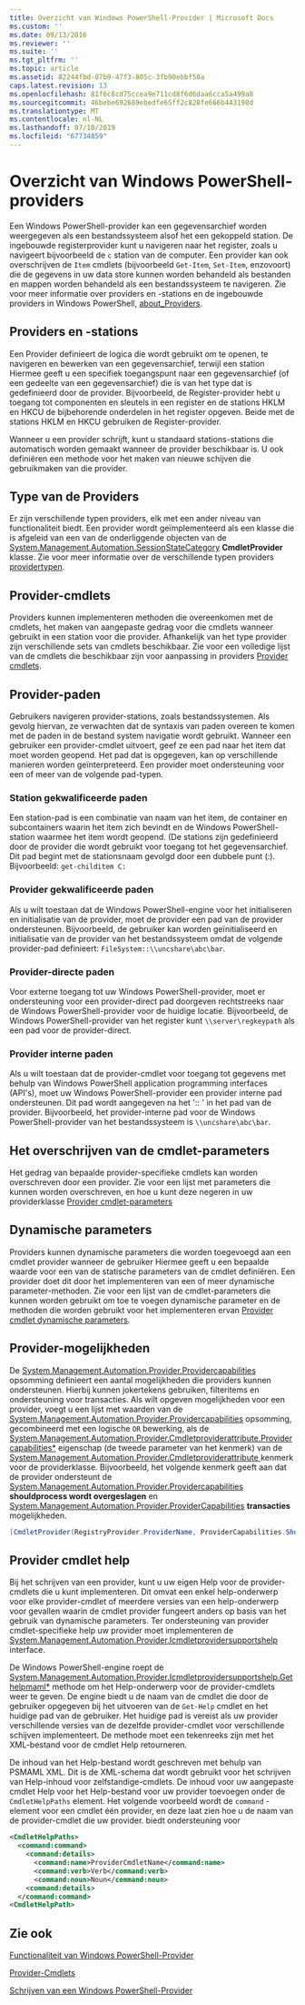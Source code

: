 ```yaml
---
title: Overzicht van Windows PowerShell-Provider | Microsoft Docs
ms.custom: ''
ms.date: 09/13/2016
ms.reviewer: ''
ms.suite: ''
ms.tgt_pltfrm: ''
ms.topic: article
ms.assetid: 82244fbd-07b9-47f3-805c-3fb90ebbf58a
caps.latest.revision: 13
ms.openlocfilehash: 81f6c8cd75ccea9e711cd8f6d6daa6cca5a499a0
ms.sourcegitcommit: 46bebe692689ebedfe65ff2c828fe666b443198d
ms.translationtype: MT
ms.contentlocale: nl-NL
ms.lasthandoff: 07/10/2019
ms.locfileid: "67734859"
---
```

# <a name="windows-powershell-provider-overview"></a>Overzicht van Windows PowerShell-providers

Een Windows PowerShell-provider kan een gegevensarchief worden weergegeven als een bestandssysteem alsof het een gekoppeld station. De ingebouwde registerprovider kunt u navigeren naar het register, zoals u navigeert bijvoorbeeld de `c` station van de computer. Een provider kan ook overschrijven de `Item` cmdlets (bijvoorbeeld `Get-Item`, `Set-Item`, enzovoort) die de gegevens in uw data store kunnen worden behandeld als bestanden en mappen worden behandeld als een bestandssysteem te navigeren. Zie voor meer informatie over providers en -stations en de ingebouwde providers in Windows PowerShell, [about_Providers](/powershell/module/microsoft.powershell.core/about/about_providers).

## <a name="providers-and-drives"></a>Providers en -stations

Een Provider definieert de logica die wordt gebruikt om te openen, te navigeren en bewerken van een gegevensarchief, terwijl een station Hiermee geeft u een specifiek toegangspunt naar een gegevensarchief (of een gedeelte van een gegevensarchief) die is van het type dat is gedefinieerd door de provider. Bijvoorbeeld, de Register-provider hebt u toegang tot componenten en sleutels in een register en de stations HKLM en HKCU de bijbehorende onderdelen in het register opgeven. Beide met de stations HKLM en HKCU gebruiken de Register-provider.

Wanneer u een provider schrijft, kunt u standaard stations-stations die automatisch worden gemaakt wanneer de provider beschikbaar is. U ook definiëren een methode voor het maken van nieuwe schijven die gebruikmaken van die provider.

## <a name="type-of-providers"></a>Type van de Providers

Er zijn verschillende typen providers, elk met een ander niveau van functionaliteit biedt. Een provider wordt geïmplementeerd als een klasse die is afgeleid van een van de onderliggende objecten van de [System.Management.Automation.SessionStateCategory](/dotnet/api/system.management.automation.sessionstatecategory?view=pscore-6.2.0) **CmdletProvider** klasse. Zie voor meer informatie over de verschillende typen providers [providertypen](./provider-types.md).

## <a name="provider-cmdlets"></a>Provider-cmdlets

Providers kunnen implementeren methoden die overeenkomen met de cmdlets, het maken van aangepaste gedrag voor die cmdlets wanneer gebruikt in een station voor die provider. Afhankelijk van het type provider zijn verschillende sets van cmdlets beschikbaar. Zie voor een volledige lijst van de cmdlets die beschikbaar zijn voor aanpassing in providers [Provider cmdlets](./provider-cmdlets.md).

## <a name="provider-paths"></a>Provider-paden

Gebruikers navigeren provider-stations, zoals bestandssystemen. Als gevolg hiervan, ze verwachten dat de syntaxis van paden overeen te komen met de paden in de bestand system navigatie wordt gebruikt. Wanneer een gebruiker een provider-cmdlet uitvoert, geef ze een pad naar het item dat moet worden geopend. Het pad dat is opgegeven, kan op verschillende manieren worden geïnterpreteerd. Een provider moet ondersteuning voor een of meer van de volgende pad-typen.

### <a name="drive-qualified-paths"></a>Station gekwalificeerde paden

Een station-pad is een combinatie van naam van het item, de container en subcontainers waarin het item zich bevindt en de Windows PowerShell-station waarmee het item wordt geopend. (De stations zijn gedefinieerd door de provider die wordt gebruikt voor toegang tot het gegevensarchief. Dit pad begint met de stationsnaam gevolgd door een dubbele punt (:). Bijvoorbeeld: `get-childitem C:`

### <a name="provider-qualified-paths"></a>Provider gekwalificeerde paden

Als u wilt toestaan dat de Windows PowerShell-engine voor het initialiseren en initialisatie van de provider, moet de provider een pad van de provider ondersteunen. Bijvoorbeeld, de gebruiker kan worden geïnitialiseerd en initialisatie van de provider van het bestandssysteem omdat de volgende provider-pad definieert: `FileSystem::\\uncshare\abc\bar`.

### <a name="provider-direct-paths"></a>Provider-directe paden

Voor externe toegang tot uw Windows PowerShell-provider, moet er ondersteuning voor een provider-direct pad doorgeven rechtstreeks naar de Windows PowerShell-provider voor de huidige locatie. Bijvoorbeeld, de Windows PowerShell-provider van het register kunt `\\server\regkeypath` als een pad voor de provider-direct.

### <a name="provider-internal-paths"></a>Provider interne paden

Als u wilt toestaan dat de provider-cmdlet voor toegang tot gegevens met behulp van Windows PowerShell application programming interfaces (API's), moet uw Windows PowerShell-provider een provider interne pad ondersteunen. Dit pad wordt aangegeven na het ':: ' in het pad van de provider. Bijvoorbeeld, het provider-interne pad voor de Windows PowerShell-provider van het bestandssysteem is `\\uncshare\abc\bar`.

## <a name="overriding-cmdlet-parameters"></a>Het overschrijven van de cmdlet-parameters

Het gedrag van bepaalde provider-specifieke cmdlets kan worden overschreven door een provider. Zie voor een lijst met parameters die kunnen worden overschreven, en hoe u kunt deze negeren in uw providerklasse [Provider cmdlet-parameters](./provider-cmdlet-parameters.md)

## <a name="dynamic-parameters"></a>Dynamische parameters

Providers kunnen dynamische parameters die worden toegevoegd aan een cmdlet provider wanneer de gebruiker Hiermee geeft u een bepaalde waarde voor een van de statische parameters van de cmdlet definiëren. Een provider doet dit door het implementeren van een of meer dynamische parameter-methoden. Zie voor een lijst van de cmdlet-parameters die kunnen worden gebruikt om toe te voegen dynamische parameter en de methoden die worden gebruikt voor het implementeren ervan [Provider cmdlet dynamische parameters](./provider-cmdlet-dynamic-parameters.md).

## <a name="provider-capabilities"></a>Provider-mogelijkheden

De [System.Management.Automation.Provider.Providercapabilities](/dotnet/api/System.Management.Automation.Provider.ProviderCapabilities) opsomming definieert een aantal mogelijkheden die providers kunnen ondersteunen. Hierbij kunnen jokertekens gebruiken, filteritems en ondersteuning voor transacties. Als wilt opgeven mogelijkheden voor een provider, voegt u een lijst met waarden van de [System.Management.Automation.Provider.Providercapabilities](/dotnet/api/System.Management.Automation.Provider.ProviderCapabilities) opsomming, gecombineerd met een logische `OR` bewerking, als de [ System.Management.Automation.Provider.Cmdletproviderattribute.Providercapabilities*](/dotnet/api/System.Management.Automation.Provider.CmdletProviderAttribute.ProviderCapabilities) eigenschap (de tweede parameter van het kenmerk) van de [System.Management.Automation.Provider.Cmdletproviderattribute ](/dotnet/api/System.Management.Automation.Provider.CmdletProviderAttribute) kenmerk voor de providerklasse. Bijvoorbeeld, het volgende kenmerk geeft aan dat de provider ondersteunt de [System.Management.Automation.Provider.Providercapabilities](/dotnet/api/System.Management.Automation.Provider.ProviderCapabilities?view=pscore-6.2.0) **shouldprocess wordt overgeslagen** en [ System.Management.Automation.Provider.ProviderCapabilities](/dotnet/api/System.Management.Automation.Provider.ProviderCapabilities?view=pscore-6.2.0) **transacties** mogelijkheden.

```csharp
[CmdletProvider(RegistryProvider.ProviderName, ProviderCapabilities.ShouldProcess | ProviderCapabilities.Transactions)]

```

## <a name="provider-cmdlet-help"></a>Provider cmdlet help

Bij het schrijven van een provider, kunt u uw eigen Help voor de provider-cmdlets die u kunt implementeren. Dit omvat een enkel help-onderwerp voor elke provider-cmdlet of meerdere versies van een help-onderwerp voor gevallen waarin de cmdlet provider fungeert anders op basis van het gebruik van dynamische parameters. Ter ondersteuning van provider cmdlet-specifieke help uw provider moet implementeren de [System.Management.Automation.Provider.Icmdletprovidersupportshelp](/dotnet/api/System.Management.Automation.Provider.ICmdletProviderSupportsHelp) interface.

De Windows PowerShell-engine roept de [System.Management.Automation.Provider.Icmdletprovidersupportshelp.Gethelpmaml*](/dotnet/api/System.Management.Automation.Provider.ICmdletProviderSupportsHelp.GetHelpMaml) methode om het Help-onderwerp voor de provider-cmdlets weer te geven. De engine biedt u de naam van de cmdlet die door de gebruiker opgegeven bij het uitvoeren van de `Get-Help` cmdlet en het huidige pad van de gebruiker. Het huidige pad is vereist als uw provider verschillende versies van de dezelfde provider-cmdlet voor verschillende schijven implementeert. De methode moet een tekenreeks zijn met het XML-bestand voor de cmdlet Help retourneren.

De inhoud van het Help-bestand wordt geschreven met behulp van PSMAML XML. Dit is de XML-schema dat wordt gebruikt voor het schrijven van Help-inhoud voor zelfstandige-cmdlets. De inhoud voor uw aangepaste cmdlet Help voor het Help-bestand voor uw provider toevoegen onder de `CmdletHelpPaths` element. Het volgende voorbeeld wordt de `command` -element voor een cmdlet één provider, en deze laat zien hoe u de naam van de provider-cmdlet die uw provider. biedt ondersteuning voor

```xml
<CmdletHelpPaths>
  <command:command>
    <command:details>
      <command:name>ProviderCmdletName</command:name>
      <command:verb>Verb</command:verb>
      <command:noun>Noun</command:noun>
    <command:details>
  </command:command>
<CmdletHelpPath>
```

## <a name="see-also"></a>Zie ook

[Functionaliteit van Windows PowerShell-Provider](./provider-types.md)

[Provider-Cmdlets](./provider-cmdlets.md)

[Schrijven van een Windows PowerShell-Provider](./writing-a-windows-powershell-provider.md)